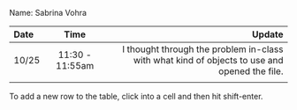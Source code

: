 Name: Sabrina Vohra

| Date  |      Time       |                                                                                       Update |
|:------|:---------------:|---------------------------------------------------------------------------------------------:|
| 10/25 | 11:30 - 11:55am | I thought through the problem in-class with what kind of objects to use and opened the file. |
|       |                 |                                                                                              |


To add a new row to the table, click into a cell and then hit shift-enter.